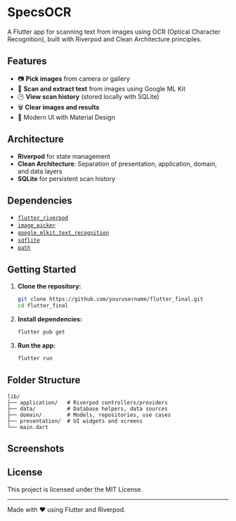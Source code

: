 # SpecsOCR

A Flutter app for scanning text from images using OCR (Optical Character Recognition), built with Riverpod and Clean Architecture principles.

## Features

- 📷 **Pick images** from camera or gallery
- 📝 **Scan and extract text** from images using Google ML Kit
- 🕑 **View scan history** (stored locally with SQLite)
- 🗑️ **Clear images and results**
- 🎨 Modern UI with Material Design

## Architecture

- **Riverpod** for state management
- **Clean Architecture**: Separation of presentation, application, domain, and data layers
- **SQLite** for persistent scan history

## Dependencies

- [`flutter_riverpod`](https://pub.dev/packages/flutter_riverpod)
- [`image_picker`](https://pub.dev/packages/image_picker)
- [`google_mlkit_text_recognition`](https://pub.dev/packages/google_mlkit_text_recognition)
- [`sqflite`](https://pub.dev/packages/sqflite)
- [`path`](https://pub.dev/packages/path)

## Getting Started

1. **Clone the repository:**
   ```sh
   git clone https://github.com/yourusername/flutter_final.git
   cd flutter_final
   ```

2. **Install dependencies:**
   ```sh
   flutter pub get
   ```

3. **Run the app:**
   ```sh
   flutter run
   ```

## Folder Structure

```
lib/
├── application/   # Riverpod controllers/providers
├── data/          # Database helpers, data sources
├── domain/        # Models, repositories, use cases
├── presentation/  # UI widgets and screens
└── main.dart
```

## Screenshots

<!-- Add screenshots here if available -->

## License

This project is licensed under the MIT License.

---

Made with ❤️ using Flutter and Riverpod.